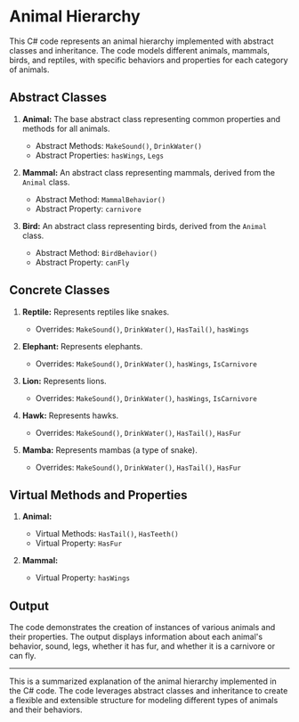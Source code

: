 # Animal Hierarchy

This C# code represents an animal hierarchy implemented with abstract classes and inheritance. The code models different animals, mammals, birds, and reptiles, with specific behaviors and properties for each category of animals.

## Abstract Classes

1. **Animal:** The base abstract class representing common properties and methods for all animals.
   - Abstract Methods: `MakeSound()`, `DrinkWater()`
   - Abstract Properties: `hasWings`, `Legs`

2. **Mammal:** An abstract class representing mammals, derived from the `Animal` class.
   - Abstract Method: `MammalBehavior()`
   - Abstract Property: `carnivore`

3. **Bird:** An abstract class representing birds, derived from the `Animal` class.
   - Abstract Method: `BirdBehavior()`
   - Abstract Property: `canFly`

## Concrete Classes

1. **Reptile:** Represents reptiles like snakes.
   - Overrides: `MakeSound()`, `DrinkWater()`, `HasTail()`, `hasWings`

2. **Elephant:** Represents elephants.
   - Overrides: `MakeSound()`, `DrinkWater()`, `hasWings`, `IsCarnivore`

3. **Lion:** Represents lions.
   - Overrides: `MakeSound()`, `DrinkWater()`, `hasWings`, `IsCarnivore`

4. **Hawk:** Represents hawks.
   - Overrides: `MakeSound()`, `DrinkWater()`, `HasTail()`, `HasFur`

5. **Mamba:** Represents mambas (a type of snake).
   - Overrides: `MakeSound()`, `DrinkWater()`, `HasTail()`, `HasFur`

## Virtual Methods and Properties

1. **Animal:**
   - Virtual Methods: `HasTail()`, `HasTeeth()`
   - Virtual Property: `HasFur`

2. **Mammal:**
   - Virtual Property: `hasWings`

## Output

The code demonstrates the creation of instances of various animals and their properties. The output displays information about each animal's behavior, sound, legs, whether it has fur, and whether it is a carnivore or can fly.

---

This is a summarized explanation of the animal hierarchy implemented in the C# code. The code leverages abstract classes and inheritance to create a flexible and extensible structure for modeling different types of animals and their behaviors.
